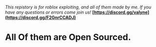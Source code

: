 _This repistory is for roblox exploiting, and all of them made by me._
_If you have any questions or errors come join us!_ **[https://discord.gg/valyne](https://discord.gg/F2GnrCCADJ)**
# All Of them are Open Sourced.

